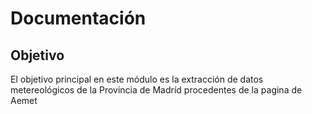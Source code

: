 # Documentación

## Objetivo
El objetivo principal en este módulo es la extracción de datos metereológicos de la Provincia de Madríd procedentes de la pagina de Aemet
